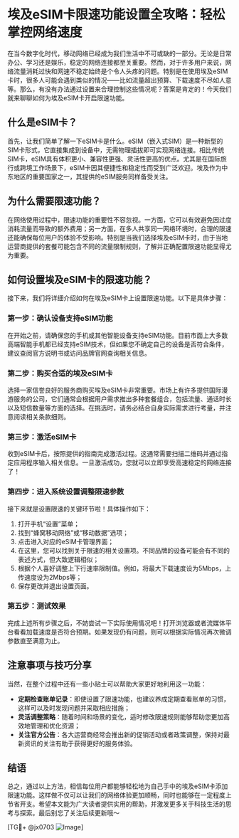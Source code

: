 # 埃及eSIM卡限速功能设置全攻略：轻松掌控网络速度

在当今数字化时代，移动网络已经成为我们生活中不可或缺的一部分。无论是日常办公、学习还是娱乐，稳定的网络连接都至关重要。然而，对于许多用户来说，网络流量消耗过快和网速不稳定始终是个令人头疼的问题。特别是在使用埃及eSIM卡时，很多人可能会遇到类似的情况——比如流量超出预算、下载速度不尽如人意等。那么，有没有办法通过设置来合理控制这些情况呢？答案是肯定的！今天我们就来聊聊如何为埃及eSIM卡开启限速功能。

## 什么是eSIM卡？

首先，让我们简单了解一下eSIM卡是什么。eSIM（嵌入式SIM）是一种新型的SIM卡形式，它直接集成到设备中，无需物理插拔即可实现网络连接。相比传统SIM卡，eSIM具有体积更小、兼容性更强、灵活性更高的优点。尤其是在国际旅行或跨境工作场景下，eSIM卡因其便捷性和稳定性而受到广泛欢迎。埃及作为中东地区的重要国家之一，其提供的eSIM服务同样备受关注。

## 为什么需要限速功能？

在网络使用过程中，限速功能的重要性不容忽视。一方面，它可以有效避免因过度消耗流量而导致的额外费用；另一方面，在多人共享同一网络环境时，合理的限速还能确保每位用户的体验不受影响。特别是当我们选择埃及eSIM卡时，由于当地运营商提供的套餐可能包含不同的流量限制规则，了解并正确配置限速功能显得尤为重要。

## 如何设置埃及eSIM卡的限速功能？

接下来，我们将详细介绍如何在埃及eSIM卡上设置限速功能。以下是具体步骤：

### 第一步：确认设备支持eSIM功能
在开始之前，请确保您的手机或其他智能设备支持eSIM功能。目前市面上大多数高端智能手机都已经支持eSIM技术，但如果您不确定自己的设备是否符合条件，建议查阅官方说明书或访问品牌官网查询相关信息。

### 第二步：购买合适的埃及eSIM卡
选择一家信誉良好的服务商购买埃及eSIM卡非常重要。市场上有许多提供国际漫游服务的公司，它们通常会根据用户需求推出多种套餐组合，包括流量、通话时长以及短信数量等方面的选择。在挑选时，请务必结合自身实际需求进行考量，并注意阅读相关条款细则。

### 第三步：激活eSIM卡
收到eSIM卡后，按照提供的指南完成激活过程。这通常需要扫描二维码并通过指定应用程序输入相关信息。一旦激活成功，您就可以立即享受高速稳定的网络连接了！

### 第四步：进入系统设置调整限速参数
接下来就是设置限速的关键环节啦！具体操作如下：
1. 打开手机“设置”菜单；
2. 找到“蜂窝移动网络”或“移动数据”选项；
3. 点击进入对应的eSIM卡管理界面；
4. 在这里，您可以找到关于限速的相关设置项。不同品牌的设备可能会有不同的表述方式，但大致逻辑相似；
5. 根据个人喜好调整上下行速率限制值。例如，将最大下载速度设为5Mbps，上传速度设为2Mbps等；
6. 保存更改并退出设置页面。

### 第五步：测试效果
完成上述所有步骤之后，不妨尝试一下实际使用情况吧！打开浏览器或者流媒体平台看看加载速度是否符合预期。如果发现仍有问题，则可以根据实际情况再次微调参数直至满意为止。

## 注意事项与技巧分享

当然，在整个过程中还有一些小贴士可以帮助大家更好地利用这一功能：
- **定期检查账单记录**：即使设置了限速功能，也建议养成定期查看账单的习惯，这样可以及时发现问题并采取相应措施；
- **灵活调整策略**：随着时间和场景的变化，适时修改限速规则能够帮助您更加高效地管理和优化资源；
- **关注官方公告**：各大运营商经常会推出新的促销活动或者政策调整，保持对最新资讯的关注有助于获得更好的服务体验。

## 结语

总之，通过以上方法，相信每位用户都能够轻松地为自己手中的埃及eSIM卡添加限速功能。这样做不仅可以让我们的网络体验更加顺畅，同时也能够在一定程度上节省开支。希望本文能为广大读者提供实用的帮助，并激发更多关于科技生活的思考与探索。最后别忘了关注后续更新哦～

[TG💪+ @jx0703 ![Image](https://github.com/user-attachments/assets/dbca1d08-cadb-493c-b0ec-ad6f7a83f270)]